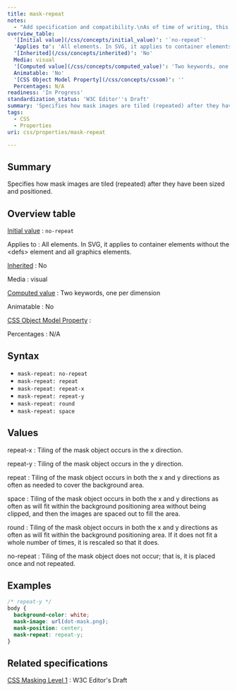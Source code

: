 ```yaml
---
title: mask-repeat
notes:
  - "Add specification and compatibility.\nAs of time of writing, this property is not yet implemented in most browsers."
overview_table:
  '[Initial value](/css/concepts/initial_value)': '`no-repeat`'
  'Applies to': 'All elements. In SVG, it applies to container elements without the \<defs\> element and all graphics elements.'
  '[Inherited](/css/concepts/inherited)': 'No'
  Media: visual
  '[Computed value](/css/concepts/computed_value)': 'Two keywords, one per dimension'
  Animatable: 'No'
  '[CSS Object Model Property](/css/concepts/cssom)': ''
  Percentages: N/A
readiness: 'In Progress'
standardization_status: 'W3C Editor''s Draft'
summary: 'Specifies how mask images are tiled (repeated) after they have been sized and positioned.'
tags:
  - CSS
  - Properties
uri: css/properties/mask-repeat

---
```

## <span>Summary</span>

Specifies how mask images are tiled (repeated) after they have been sized and positioned.

## <span>Overview table</span>

[Initial value](/css/concepts/initial_value)
:   `no-repeat`

Applies to
:   All elements. In SVG, it applies to container elements without the \<defs\> element and all graphics elements.

[Inherited](/css/concepts/inherited)
:   No

Media
:   visual

[Computed value](/css/concepts/computed_value)
:   Two keywords, one per dimension

Animatable
:   No

[CSS Object Model Property](/css/concepts/cssom)
:

Percentages
:   N/A

## <span>Syntax</span>

-   `mask-repeat: no-repeat`
-   `mask-repeat: repeat`
-   `mask-repeat: repeat-x`
-   `mask-repeat: repeat-y`
-   `mask-repeat: round`
-   `mask-repeat: space`

## <span>Values</span>

repeat-x
:   Tiling of the mask object occurs in the x direction.

repeat-y
:   Tiling of the mask object occurs in the y direction.

repeat
:   Tiling of the mask object occurs in both the x and y directions as often as needed to cover the background area.

space
:   Tiling of the mask object occurs in both the x and y directions as often as will fit within the background positioning area without being clipped, and then the images are spaced out to fill the area.

round
:   Tiling of the mask object occurs in both the x and y directions as often as will fit within the background positioning area. If it does not fit a whole number of times, it is rescaled so that it does.

no-repeat
:   Tiling of the mask object does not occur; that is, it is placed once and not repeated.

## <span>Examples</span>

``` css
/* repeat-y */
body {
  background-color: white;
  mask-image: url(dot-mask.png);
  mask-position: center;
  mask-repeat: repeat-y;
}
```

## <span>Related specifications</span>

[CSS Masking Level 1](https://dvcs.w3.org/hg/FXTF/raw-file/default/masking/index.html)
:   W3C Editor's Draft

